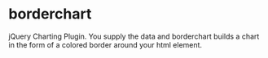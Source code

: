 borderchart
===========

jQuery Charting Plugin.  You supply the data and borderchart builds a chart in the form of a colored border around your html element. 
